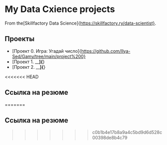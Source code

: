 # My Data Cxience projects

From the[Skillfactory Data Science]{https://skillfactory.ry/data-scientist}.

## Проекты

* [Проект 0. Игра: Угадай число]{https://github.com/Ilya-Sed/Gamy/tree/main/project%200}
* [Проект 1. ______]{____}
* [Проект 2. ______]{____}

<<<<<<< HEAD
## Ссылка на резюме
=======
## Ссылка на резюме
>>>>>>> c0b1b4e17b8a9a4c5bd9d6d528c00398de8b4c79
